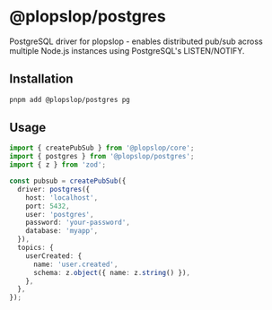 # @plopslop/postgres

PostgreSQL driver for plopslop - enables distributed pub/sub across multiple Node.js instances using PostgreSQL's LISTEN/NOTIFY.

## Installation

```bash
pnpm add @plopslop/postgres pg
```

## Usage

```typescript
import { createPubSub } from '@plopslop/core';
import { postgres } from '@plopslop/postgres';
import { z } from 'zod';

const pubsub = createPubSub({
  driver: postgres({
    host: 'localhost',
    port: 5432,
    user: 'postgres',
    password: 'your-password',
    database: 'myapp',
  }),
  topics: {
    userCreated: {
      name: 'user.created',
      schema: z.object({ name: z.string() }),
    },
  },
});
```
